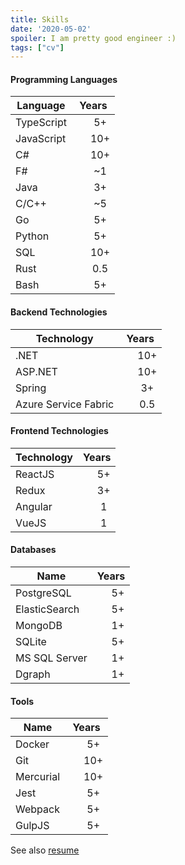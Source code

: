 ```yaml
---
title: Skills
date: '2020-05-02'
spoiler: I am pretty good engineer :)
tags: ["cv"]
---
```


<style>
table {
    table-layout: fixed;
}
th::nth-child(2), td:nth-child(2) {
    text-align: center;
}
td:nth-child(2) {
    padding-left: 30px;
}
</style>

#### Programming Languages

| Language      | Years |
| ------------- |:-----:|
| TypeScript    | 5+    |
| JavaScript    | 10+   |
| C#            | 10+   |
| F#            | ~1    |
| Java          | 3+    |
| C/C++         | ~5    |
| Go            | 5+    |
| Python        | 5+    |
| SQL           | 10+   |
| Rust          | 0.5   |
| Bash          | 5+    |

#### Backend Technologies

| Technology           | Years |
| -------------------- |:-----:|
| .NET                 | 10+   |
| ASP.NET              | 10+   |
| Spring               | 3+    |
| Azure Service Fabric | 0.5   |

#### Frontend Technologies

| Technology    | Years |
| ------------- |:-----:|
| ReactJS       | 5+    |
| Redux         | 3+    |
| Angular       | 1     |
| VueJS         | 1     |

#### Databases

| Name          | Years |
| ------------- |:-----:|
| PostgreSQL    | 5+    |
| ElasticSearch | 5+    |
| MongoDB       | 1+    |
| SQLite        | 5+    |
| MS SQL Server | 1+    |
| Dgraph        | 1+    |

#### Tools

| Name                 | Years |
| -------------------- |:-----:|
| Docker               | 5+    |
| Git                  | 10+   |
| Mercurial            | 10+   |
| Jest                 | 5+    |
| Webpack              | 5+    |
| GulpJS               | 5+    |

See also [resume](/resume)

